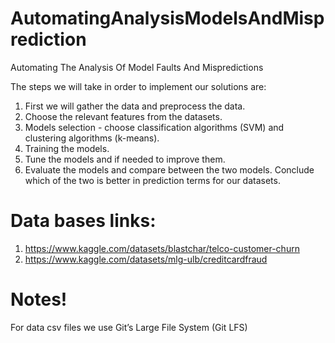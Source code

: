 # AutomatingAnalysisModelsAndMisprediction

Automating The Analysis Of Model Faults And Mispredictions

The steps we will take in order to implement our solutions are:
1. First we will gather the data and preprocess the data.
2. Choose the relevant features from the datasets.
3. Models selection - choose classification algorithms (SVM) and clustering algorithms (k-means).
4. Training the models.
5. Tune the models and if needed to improve them.
6. Evaluate the models and compare between the two models. Conclude which of the two is better in prediction terms for our datasets.

# Data bases links:
1. https://www.kaggle.com/datasets/blastchar/telco-customer-churn
2. https://www.kaggle.com/datasets/mlg-ulb/creditcardfraud

# Notes!
For data csv files we use Git’s Large File System (Git LFS)

